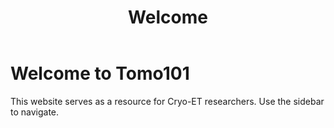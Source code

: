 ﻿---
layout: default
title: "Welcome"
nav_order: 1
---

# Welcome to Tomo101

This website serves as a resource for Cryo-ET researchers. Use the sidebar to navigate.
